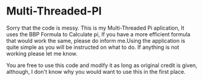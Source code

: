 # Multi-Threaded-PI
Sorry that the code is messy.
This is my Multi-Threaded Pi aplication, It uses the BBP Formula to Calculate pi, If you have a more efficient formula that would work the same, please do inform me.Using the application is quite simple as you will be instructed on what to do. 
If anything is not working please let me know.

You are free to use this code and modify it as long as original credit is given, although, I don't know why you would want to use this in the first place.
